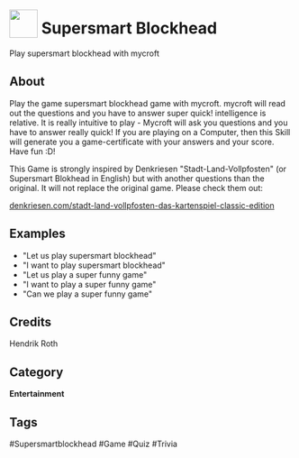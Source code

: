 # <img src="https://raw.githack.com/FortAwesome/Font-Awesome/master/svgs/solid/gamepad.svg" card_color="#22A7F0" width="50" height="50" style="vertical-align:bottom"/> Supersmart Blockhead
Play supersmart blockhead with mycroft

## About
Play the game supersmart blockhead game with mycroft. mycroft will read out the questions and you have to answer super quick! intelligence is relative.
It is really intuitive to play - Mycroft will ask you questions and you have to answer really quick! If you are playing on a Computer, then this Skill will generate you a game-certificate with your answers and your score. Have fun :D!


This Game is strongly inspired by Denkriesen "Stadt-Land-Vollpfosten" (or Supersmart Blokhead in English) but with another questions than the original. It will not replace the original game. Please check them out:

[denkriesen.com/stadt-land-vollpfosten-das-kartenspiel-classic-edition](https://www.denkriesen.com/stadt-land-vollpfosten-das-kartenspiel-classic-edition)



## Examples
* "Let us play supersmart blockhead"
* "I want to play supersmart blockhead"
* "Let us play a super funny game"
* "I want to play a super funny game"
* "Can we play a super funny game"

## Credits
Hendrik Roth

## Category
**Entertainment**

## Tags
#Supersmartblockhead
#Game
#Quiz
#Trivia

